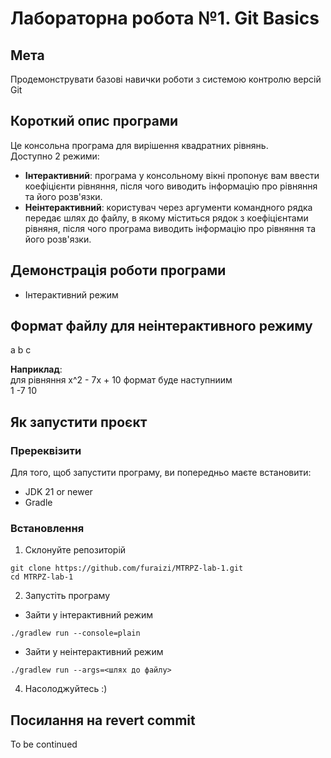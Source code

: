 # Лабораторна робота №1. Git Basics

## Мета
Продемонструвати базові навички роботи з системою контролю версій Git

## Короткий опис програми  
Це консольна програма для вирішення квадратних рівнянь.  
Доступно 2 режими:
- **Інтерактивний**: програма у консольному вікні пропонує вам ввести коефіцієнти рівняння, після чого виводить інформацію про рівняння та його розв'язки.
- **Неінтерактивний**: користувач через аргументи командного рядка передає шлях до файлу, в якому міститься рядок з коефіцієнтами рівняня, після чого програма виводить інформацію про рівняння та його розв'язки.

## Демонстрація роботи програми
- Інтерактивний режим


## Формат файлу для неінтерактивного режиму
a b c  
  
**Наприклад**:  
для рівняння x^2 - 7x + 10 формат буде наступниим  
1 -7 10

## Як запустити проєкт

### Пререквізити
Для того, щоб запустити програму, ви попередньо маєте встановити:
- JDK 21 or newer
- Gradle

### Встановлення

1. Склонуйте репозиторій
```
git clone https://github.com/furaizi/MTRPZ-lab-1.git
cd MTRPZ-lab-1
```

2. Запустіть програму
- Зайти у інтерактивний режим
```
./gradlew run --console=plain
```

- Зайти у неінтерактивний режим
```
./gradlew run --args=<шлях до файлу>
```

4. Насолоджуйтесь :)

## Посилання на revert commit
To be continued
